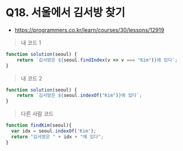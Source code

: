 # Q18. 서울에서 김서방 찾기
- https://programmers.co.kr/learn/courses/30/lessons/12919

> 내 코드 1
```js
function solution(seoul) {
    return `김서방은 ${seoul.findIndex(v => v === "Kim")}에 있다`;
}
```

> 내 코드 2
```js
function solution(seoul) {
    return `김서방은 ${seoul.indexOf("Kim")}에 있다`;
}
```

> 다른 사람 코드
```js
function findKim(seoul){
  var idx = seoul.indexOf('Kim');
  return "김서방은 " + idx + "에 있다";
}
```